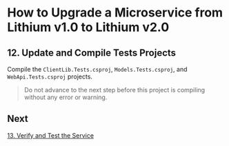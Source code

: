 # How to Upgrade a Microservice from Lithium v1.0 to Lithium v2.0

## 12. Update and Compile Tests Projects

Compile the `ClientLib.Tests.csproj`, `Models.Tests.csproj`, and `WebApi.Tests.csproj` projects.

> Do not advance to the next step before this project is compiling without any error or warning.

## Next

[13. Verify and Test the Service](./13-verify-test.md)